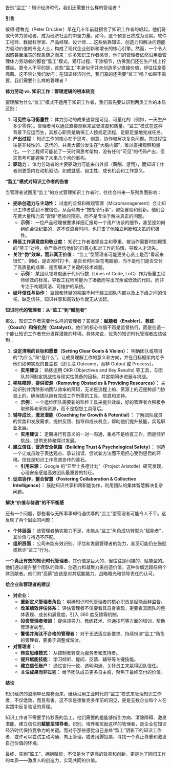 告别“监工”：知识经济时代，我们还需要什么样的管理者？

**引言**

彼得·德鲁克（Peter Drucker）早在几十年前就预言了知识工作者的崛起，他们将取代体力劳动者，成为经济社会的中坚力量。如今，这个预言已然成为现实。软件工程师、数据科学家、产品经理、设计师……这些依靠知识、创造力和解决问题能力驱动价值的专业人士，构成了现代企业创新和增长的核心引擎。然而，一个令人困惑甚至沮丧的现象随之而来：许多知识工作者感觉，他们的管理者依然沿用着管理体力劳动者的那套“监工”模式，紧盯过程、干涉细节，仿佛我们还在生产线上拧螺丝。更令人不平的是，这些“监工”本身似乎并未创造多少直接价值，却往往拿着高薪。这不禁让我们发问：在知识经济时代，我们真的还需要“监工”吗？如果不需要，我们需要什么样的管理者？

**体力劳动 vs. 知识工作：管理逻辑的根本转变**

要理解为什么“监工”模式不适用于知识工作者，我们首先要认识到两类工作的本质区别：

1.  **可见性与可衡量性：** 体力劳动的成果通常是可见、可量化的（例如，一天生产多少零件）。管理者可以通过直接观察来监督进度和质量。“监工”模式在这种背景下应运而生，其核心职责是确保工人按规定流程、足额足量地完成任务。
2.  **产出过程：** 知识工作的核心在于思考、创意、协作和解决复杂问题。其过程往往是非线性的、迭代的，并且大部分发生在“大脑内部”，难以直接观察和量化。一个工程师可能花了一天时间思考架构，没有任何“可见”的代码产出，但这思考可能避免了未来几个月的重构。
3.  **驱动力：** 体力劳动者的主要驱动力可能来自外部（薪酬、惩罚），而知识工作者则更受内在动机驱动，如成就感、自主性、成长机会和工作意义。

**“监工”模式对知识工作者的伤害**

当管理者试图用“监工”的方式管理知识工作者时，往往会带来一系列负面影响：

*   **扼杀创造力与主动性：** 过度的监督和微观管理（Micromanagement）会让知识工作者感到不被信任，从而倾向于“按指令行事”，避免冒险和创新。他们会花费大量精力去“管理”老板的预期，而不是专注于解决真正的问题。
    *   **示例：** 一位产品经理被要求详细汇报每一个用户访谈的细节，甚至是如何组织会议纪要的，这不仅浪费时间，也打击了他独立判断和决策的积极性。
*   **降低工作满意度和敬业度：** 知识工作者渴望自主和尊重。被当作需要时刻鞭策的“劳工”对待，会严重挫伤他们的自尊心和对工作的热情，导致人才流失。
*   **关注“伪”效率，而非真正价值：** “监工”型管理者可能更关心员工是否“看起来很忙”，例如，是否准时打卡、是否长时间坐在电脑前，而不是他们是否交付了高质量的成果、是否解决了关键的技术难题。
    *   **示例：** 某团队领导痴迷于代码行数（Lines of Code, LoC）作为衡量工程师绩效的标准，导致工程师可能为了凑数而写出冗余或低效的代码，而非专注于构建简洁、可维护的系统。
*   **破坏信任与协作：** 监视和怀疑的氛围不利于建立团队内部以及上下级之间的信任。缺乏信任，知识共享和高效协作就无从谈起。

**知识时代的管理者：从“监工”到“赋能者”**

那么，知识工作者需要什么样的管理者？答案是：**赋能者（Enabler）、教练（Coach）和催化剂（Catalyst）**。他们的核心价值不再是监督执行，而是创造一个能让知识工作者充分发挥潜能的环境。具体来说，优秀的知识时代管理者应该做到：

1.  **设定清晰的目标和愿景（Setting Clear Goals & Vision）：** 明确团队或项目的“为什么”和“是什么”，让成员理解工作的意义和方向，并在目标框架内给予他们如何实现的自主权（即关注 Outcome，而非 Output 或 Process）。
    *   **实用建议：** 熟练运用 OKR (Objectives and Key Results) 等工具，与团队共同制定挑战性与现实性兼备的目标，并定期同步进展与挑战。
2.  **移除障碍，提供资源（Removing Obstacles & Providing Resources）：** 主动识别并清除影响团队效率的障碍，无论是流程上的、资源上的还是跨部门协调上的。确保团队拥有完成工作所需的工具、信息和支持。
    *   **示例：** 一个运维团队需要新的监控工具来提升效率，好的管理者会积极争取预算和采购资源，而不是抱怨工具落后。
3.  **辅导成长，激发潜能（Coaching for Growth & Potential）：** 了解团队成员的优势和发展需求，提供反馈、指导和成长机会，帮助他们提升技能，实现职业发展。
    *   **实用建议：** 定期进行有意义的一对一沟通，重点不是检查工作，而是倾听挑战、提供支持和探讨发展。
4.  **建立信任，营造安全氛围（Building Trust & Psychological Safety）：** 创造一个让成员敢于表达观点、承认错误、尝试新方法而不用担心受到惩罚的环境。信任是知识工作高效协作的基石。
    *   **引用来源：** Google 的“亚里士多德计划”（Project Aristotle）研究发现，心理安全感是高效团队最重要的特征。
5.  **促进协作，整合智慧（Fostering Collaboration & Collective Intelligence）：** 鼓励知识共享和跨职能协作，利用团队的集体智慧解决复杂问题。

**解决“价值与待遇”的不平衡感**

还有一个问题，那些看似无所事事却待遇优厚的“监工”型管理者可能令人不平。这反映了两个层面的问题：

*   **个体层面：** 该管理者确实能力不足，未能从“监工”角色成功转型为“赋能者”，其价值与待遇不匹配。
*   **组织层面：** 公司未能有效识别、评估和发展管理者的能力，甚至可能仍在鼓励或默许“监工”行为。

一个**真正有效的知识时代管理者**，其价值是巨大的，但往往是间接的、赋能型的。他们通过提升整个团队的效率、创造力和凝聚力来创造价值，这种价值远超任何个体贡献者。他们的“高薪”应该是对其赋能能力、战略眼光和领导责任的认可。

**给企业和管理者的建议**

*   **对企业：**
    *   **重新定义管理者角色：** 明确知识时代管理者的核心职责是赋能而非监督。
    *   **改革绩效评估体系：** 评估管理者不仅要看其自身表现，更要看其团队的整体表现、成长和满意度。引入 360 度反馈等机制。
    *   **投资管理者培训：** 提供领导力、教练技术、沟通技巧等方面的培训，帮助管理者转型。
    *   **警惕并淘汰不合格的管理者：** 对于无法适应新要求、持续扮演“监工”角色的管理者，要勇于调整或淘汰。
*   **对管理者：**
    *   **转变思维模式：** 从控制者转变为服务者和支持者。
    *   **提升赋能技能：** 学习倾听、提问、反馈、辅导等关键技能。
    *   **建立信任账户：** 通过言行一致、透明沟通、关怀员工来赢得团队信任。
    *   **关注成果而非过程：** 给予团队成员更多自主权，聚焦于最终交付的价值。

**结论**

知识经济的浪潮早已席卷而来，继续沿用工业时代的“监工”模式来管理知识工作者，不仅低效，而且有害。这不仅是德鲁克多年前的洞见，更是无数企业和个人在实践中反复验证的真理。

知识工作者不需要手持秒表的监工，他们需要的是能够指引方向、清除障碍、激发潜能、建立信任的**赋能型领导者**。识别、培养和奖励这样的管理者，是企业在知识经济时代保持竞争力的关键。而对于那些感觉自己身处“监工”阴影下的知识工作者，或许可以尝试主动沟通、向上管理，或者用脚投票，寻找一个真正尊重和激发自己价值的环境。

最终，告别“监工”，拥抱赋能，不仅是为了更高的效率和创新，更是为了回归工作的本质——激发人的创造力，实现共同的价值。